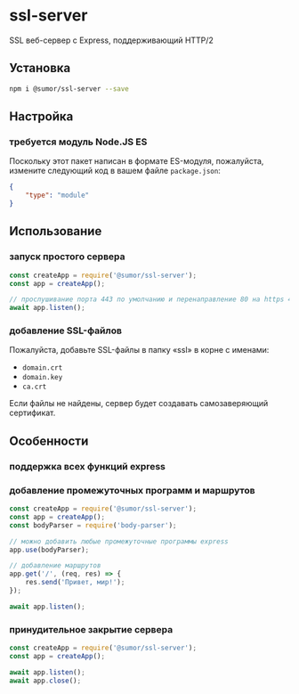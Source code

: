 # ssl-server
SSL веб-сервер с Express, поддерживающий HTTP/2

## Установка
```bash
npm i @sumor/ssl-server --save
```

## Настройка

### требуется модуль Node.JS ES
Поскольку этот пакет написан в формате ES-модуля, 
пожалуйста, измените следующий код в вашем файле ```package.json```:
```json
{
    "type": "module"
}
```

## Использование

### запуск простого сервера

```javascript
const createApp = require('@sumor/ssl-server');
const app = createApp();

// прослушивание порта 443 по умолчанию и перенаправление 80 на https 443
await app.listen();
```


### добавление SSL-файлов
Пожалуйста, добавьте SSL-файлы в папку «ssl» в корне с именами:
- ```domain.crt```
- ```domain.key```
- ```ca.crt```

Если файлы не найдены, сервер будет создавать самозаверяющий сертификат.

## Особенности

### поддержка всех функций express

### добавление промежуточных программ и маршрутов

```javascript
const createApp = require('@sumor/ssl-server');
const app = createApp();
const bodyParser = require('body-parser');

// можно добавить любые промежуточные программы express
app.use(bodyParser);

// добавление маршрутов
app.get('/', (req, res) => {
    res.send('Привет, мир!');
});

await app.listen();
```

### принудительное закрытие сервера

```javascript
const createApp = require('@sumor/ssl-server');
const app = createApp();

await app.listen();
await app.close();
```